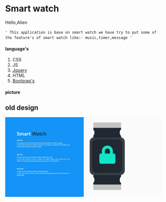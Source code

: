 # Smart watch
 
Hello,Alien

`'
This application is base on smart watch we have try to put some of the feature's of smart watch
like:- music,timer,message
'`
#### language's

1. CSS
2. JS
3. [Jquery](https://Jquery.com "Jquery")
4. HTML
5. [Bootsrap's](https://getbootstrap.com/docs/4.3/getting-started/introduction/ "Bootsrap's!")

#### picture

## old design

![screen shoot](https://github.com/shaik80/Smart-watch-v1/blob/master/img/screen-shoot.jpg)
